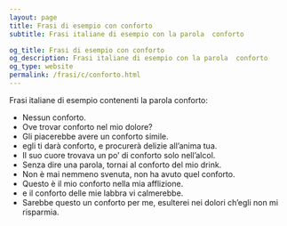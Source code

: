 ```yaml
---
layout: page
title: Frasi di esempio con conforto 
subtitle: Frasi italiane di esempio con la parola  conforto

og_title: Frasi di esempio con conforto 
og_description: Frasi italiane di esempio con la parola  conforto
og_type: website
permalink: /frasi/c/conforto.html
---
```


Frasi italiane di esempio contenenti la parola conforto:


- Nessun conforto.
- Ove trovar conforto nel mio dolore?
- Gli piacerebbe avere un conforto simile.
- egli ti darà conforto, e procurerà delizie all’anima tua.
- Il suo cuore trovava un po’ di conforto solo nell’alcol.
- Senza dire una parola, tornai al conforto del mio drink.
- Non è mai nemmeno svenuta, non ha avuto quel conforto.
- Questo è il mio conforto nella mia afflizione.
- e il conforto delle mie labbra vi calmerebbe.
- Sarebbe questo un conforto per me, esulterei nei dolori ch’egli non mi risparmia.
